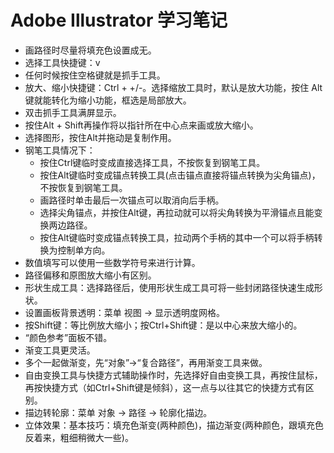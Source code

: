 # Adobe Illustrator 学习笔记

- 画路径时尽量将填充色设置成无。
- 选择工具快捷键：v
- 任何时候按住空格键就是抓手工具。
- 放大、缩小快捷键：Ctrl + +/-。选择缩放工具时，默认是放大功能，按住 Alt 键就能转化为缩小功能，框选是局部放大。
- 双击抓手工具满屏显示。
- 按住Alt + Shift再操作将以指针所在中心点来画或放大缩小。
- 选择图形，按住Alt并拖动是复制作用。
- 钢笔工具情况下：
  * 按住Ctrl键临时变成直接选择工具，不按恢复到钢笔工具。
  * 按住Alt键临时变成锚点转换工具(点击锚点直接将锚点转换为尖角锚点)，不按恢复到钢笔工具。
  * 画路径时单击最后一次锚点可以取消向后手柄。
  * 选择尖角锚点，并按住Alt键，再拉动就可以将尖角转换为平滑锚点且能变换两边路径。
  * 按住Alt键临时变成锚点转换工具，拉动两个手柄的其中一个可以将手柄转换为控制单方向。
- 数值填写可以使用一些数学符号来进行计算。
- 路径偏移和原图放大缩小有区别。
- 形状生成工具：选择路径后，使用形状生成工具可将一些封闭路径快速生成形状。
- 设置画板背景透明：菜单 视图 -> 显示透明度网格。
- 按Shift键：等比例放大缩小；按Ctrl+Shift键：是以中心来放大缩小的。
- “颜色参考”面板不错。
- 渐变工具更灵活。
- 多个一起做渐变，先“对象”->“复合路径”，再用渐变工具来做。
- 自由变换工具与快捷方式辅助操作时，先选择好自由变换工具，再按住鼠标，再按快捷方式（如Ctrl+Shift键是倾斜），这一点与以往其它的快捷方式有区别。
- 描边转轮廓：菜单 对象 -> 路径 -> 轮廓化描边。
- 立体效果：基本技巧：填充色渐变(两种颜色)，描边渐变(两种颜色，跟填充色反着来，粗细稍微大一些)。